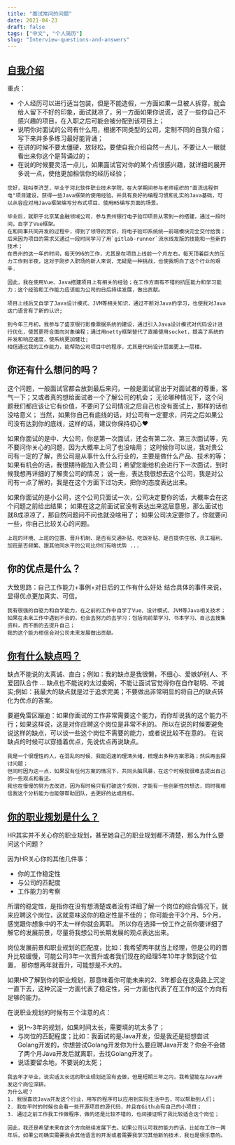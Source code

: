 ```yaml
---
title: "面试常问的问题"
date: 2021-04-23
draft: false
tags: ["中文", "个人简历"]
slug: "Interview-questions-and-answers"
---
```


## [自我介绍](https://www.bilibili.com/video/BV1Py4y1s7wK)
重点：
- 个人经历可以进行适当包装，但是不能造假，一方面如果一旦被人拆穿，就会给人留下不好的印象，面试就凉了，另一方面如果你说谎，说了一些你自己不感兴趣的项目，在入职之后可能会被分配到该项目上；
- 说明你对面试的公司有什么用，根据不同类型的公司，定制不同的自我介绍；写下来并多多练习最好能背诵；
- 在讲的时候不要太僵硬，放轻松，要使自我介绍自然一点儿，不要让人一眼就看出来你这个是背诵过的；
- 在说的时候要灵活一点儿，如果面试官对你的某个点很感兴趣，就详细的展开多说一点，使他更加相信你的经历经验；

```
您好，我叫李济芝，毕业于河北软件职业技术学院，在大学期间参与老师组织的"直流远程供电"项目建设，获得一些Java框架的使用经验。并具有良好的编程习惯和扎实的Java基础，可以从容应对用Java框架编写分布式项目、使用H5编写页面的场景。

毕业后，就职于北京某金融领域公司，参与贵州银行电子验印项目从零到一的搭建，通过一段时间，自学了Vue框架。
在和同事共同开发的过程中，得到了领导的赏识，将电子验印系统统一前端模块完全交付给我；
后来因为项目的需求又通过一段时间学习了用`gitlab-runner`流水线发版的技能和一些新的技术；
在贵州的这一年的时间，每天996的工作，尤其是在项目上线前一个月左右，每天顶着巨大的压力工作到半夜，这对于刚步入职场的新人来说，无疑是一种挑战，也使我明白了这个行业的艰辛.

因此，我在使用Vue、Java搭建项目上有相关的经验；在工作方面有不错的抗压能力和学习能力；这个经验和工作能力应该能为公司的日后持续发展，做出贡献。

项目上线后又自学了Java设计模式、JVM等相关知识，通过不断对Java的学习，也使我对Java这门语言有了新的认识;

到今年三月初，我参与了盛京银行影像票据系统的建设，通过引入Java设计模式对代码设计进行优化，使其更符合面向对象编程；通过用netty框架替代了直接使用socket，提高了系统的并发和响应速度，使系统更加健壮;
相信通过我的工作能力，能帮助公司项目中的程序，尤其是代码设计层面更上一层楼。
```

## 你还有什么想问的吗？
这个问题，一般面试官都会放到最后来问，一般是面试官出于对面试者的尊重，客气一下；又或者真的想给面试者一个了解公司的机会；
无论哪种情况下，这个问题我们都应该让它有价值，不要问了公司情况之后自己也没有面试上，那样的话也没啥意义；
当然，如果你自己有底线的话，对公司有一定要求，问完之后如果公司没有达到你的底线，这样的话，建议你保持初心❤️

如果你面试的是中、大公司，你是第一次面试，还会有第二次、第三次面试等，先不要问你关心的问题，因为大概率上问了也没啥用；
这时候你可以说，我对贵公司有一定的了解，贵公司是从事什么什么行业的，主要是做什么产品、技术的等；
如果有机会的话，我很期待能加入贵公司；希望您能给机会进行下一次面试，到时候我想再详细的了解贵公司的情况；
说一些，表达我很想去这个公司，我是对公司有一点了解的，我是在这个方面下过功夫，把你的态度表达出来。

如果你面试的是小公司，这个公司只面试一次，公司决定要你的话，大概率会在这个问题之前给出结果；
如果在这之前面试官没有表达出来这层意思，那么面试也就8成凉凉了，那自然问题问不问也就没啥用了；
如果公司决定要你了，你就要问一些，你自己比较关心的问题。

```
上班的环境、上班的位置、晋升机制、是否有交通补贴、吃饭补贴、是否提供住宿、员工福利、加班是否频繁、跟其他同水平的公司比你们有啥优势 ...
```

## 你的优点是什么？
大致思路：自己工作能力+事例+对日后的工作有什么好处
结合具体的事件来说，显得优点更加真实、可信。

```
我有很强的自驱力和自学能力，在之前的工作中自学了Vue、设计模式、JVM等Java相关技术；
如果在未来工作中遇到不会的，也会去努力的去学习；包括向前辈学习、书本学习、自己去搜集资料，而不断的去提升自己；
我的这个能力相信会对公司未来发展做出贡献。
```

## [你有什么缺点吗？](https://www.bilibili.com/video/BV1qz4y1o7mu?from=search&seid=17961292507832263685)
缺点不能说的太真诚、直白；例如：我的缺点是我很懒，不细心、爱嫉妒别人、不爱团队合作 ...
缺点也不能说的太过委婉，不能让面试官觉得你在自作聪明、不诚实;例如：我最大的缺点就是过于追求完美；不要做出非常明显的将自己的缺点转化为优点的答案。

要避免雷区蹦迪：如果你面试的工作非常需要这个能力，而你却说我的这个能力不行；如果这样说，这是对你应聘这个岗位是非常不利的。
所以在说的时候要避免说这样的缺点，可以谈一些这个岗位不需要的能力，或者说比较不在意的。
在说缺点的时候可以穿插着优点，先说优点再说缺点。

```
我是一个很理性的人，在混乱的时候，我能迅速的理清头绪，梳理出多种方案思路；然后再去探讨问题；
但同时因为这一点，如果没有任何方案的情况下，共同头脑风暴，在这个时候我很难去提出自己的一些观点和看法。
我也在慢慢的努力去改进，因为有时候只有打破这个规则，才能有一些创新性的想法，同时我相信我这个分析能力也能够帮助团队，去更好的达成目标。
```

## [你的职业规划是什么？](https://www.bilibili.com/video/BV1ff4y1y7zE?from=search&seid=2756911090059363304)
HR其实并不关心你的职业规划，甚至她自己的职业规划都不清楚，那么为什么要问这个问题？

因为HR关心你的其他几件事：
- 你的工作稳定性
- 与公司的匹配度
- 工作能力的考察

所谓的稳定性，是指你在没有想清楚或者没有详细了解一个岗位的综合情况下，就来应聘这个岗位，这就意味这你的稳定性是不佳的；
你可能会干3个月、5个月，感觉跟你想象中的不太一样你就会离职。
所以你在选择一份工作之前你要详细了解它的发展前景，尽量将我想公司长期发展的观点表达出来。

岗位发展前景和职业规划的匹配度，比如：我希望两年就当上经理，但是公司的晋升比较缓慢，可能公司3年一次晋升或者我们现在的经理5年10年才熬到这个位置，
那你想两年就晋升，可能想是不大的。

如果HR了解到你的职业规划，那意味着你可能未来的2、3年都会在这条路上沉淀一直下去，这种沉淀一方面代表了稳定性，另一方面也代表了在工作的这个方向有足够的能力。

在说职业规划的时候有三个注意的点：
- 说1～3年的规划，如果时间太长，需要填的坑太多了；
- 与岗位的匹配程度；比如：我面试的是Java开发，但是我还是挺想尝试Golang开发的，你想尝试Golang开发你为什么要应聘Java开发？你会不会做了两个月Java开发后就离职，去找Golang开发了。
- 说话要留余地，不要说的太死；

```
我去年才毕业，说实话太长远的职业规划还没有去做，但是短期三年之内，我希望能在Java开发这个岗位深耕。
为什么呢？
1. 我很喜欢Java开发这个行业，用写的程序可以应用到实际生活中去，可以帮助到人们；
2. 我在平时的时候也会看一些开源项目的源代码，并且在Github有自己的小项目；
3. 通过之前工作我工作做程序，做的还是比较不错的，也间接证明了我比较适合这个岗位；

因此，我还是希望未来在这个方向继续发展下去。如果公司认可我的能力的话，比如在工作一两年后，如果公司确实需要我会其他语言的开发或者需要我学习其他新的技术，我也是很乐意的。
```



